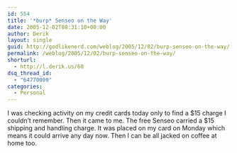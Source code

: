 ```yaml
---
id: 554
title: '*burp* Senseo on the Way'
date: 2005-12-02T08:31:10+00:00
author: Derik
layout: single
guid: http://godlikenerd.com/weblog/2005/12/02/burp-senseo-on-the-way/
permalink: /weblog/2005/12/02/burp-senseo-on-the-way/
shorturl:
  - http://l.derik.us/60
dsq_thread_id:
  - "64770009"
categories:
  - Personal
---
```

I was checking activity on my credit cards today only to find a $15 charge I couldn&#8217;t remember. Then it came to me. The free Senseo carried a $15 shipping and handling charge. It was placed on my card on Monday which means it could arrive any day now. Then I can be all jacked on coffee at home too.